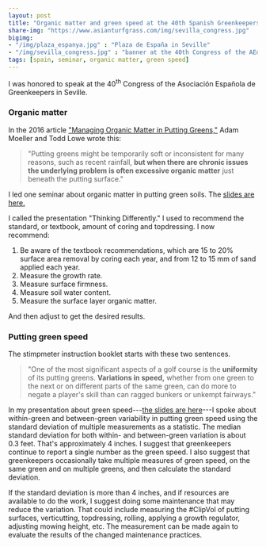 ```yaml
---
layout: post
title: "Organic matter and green speed at the 40th Spanish Greenkeepers Congress"
share-img: "https://www.asianturfgrass.com/img/sevilla_congress.jpg"
bigimg:
- "/img/plaza_espanya.jpg" : "Plaza de España in Seville"
- "/img/sevilla_congress.jpg" : "banner at the 40th Congress of the AEdG"
tags: [spain, seminar, organic matter, green speed]
---
```


I was honored to speak at the 40<sup>th</sup> Congress of the Asociación Española de Greenkeepers in Seville. 

### Organic matter

In the 2016 article ["Managing Organic Matter in Putting Greens,"](http://gsrpdf.lib.msu.edu/ticpdf.py?file=/article/moeller-lowe-managing-11-4-16.pdf) Adam Moeller and Todd Lowe wrote this:

> "Putting greens might be temporarily soft or inconsistent for many reasons, such as recent rainfall, **but when there are chronic issues the underlying problem is often excessive organic matter** just beneath the putting surface."

I led one seminar about organic matter in putting green soils. The [slides are here.](https://speakerdeck.com/micahwoods/thinking-differently-trying-to-reduce-topdressing-and-core-aerification-by-careful-adjustment-of-the-growth-rate-and-organic-matter)

<script async class="speakerdeck-embed" data-id="2662418d203d44d7ab0150e613cd05a9" data-ratio="1.33333333333333" src="//speakerdeck.com/assets/embed.js"></script>

I called the presentation "Thinking Differently." I used to recommend the standard, or textbook, amount of coring and topdressing. I now recommend:

1. Be aware of the textbook recommendations, which are 15 to 20% surface area removal by coring each year, and from 12 to 15 mm of sand applied each year.
2. Measure the growth rate.
3. Measure surface firmness.
4. Measure soil water content.
5. Measure the surface layer organic matter.

And then adjust to get the desired results.

### Putting green speed

The stimpmeter instruction booklet starts with these two sentences.

> "One of the most significant aspects of a golf course is the **uniformity** of its putting greens. **Variations in speed,** whether from one green to the next or on different parts of the same green, can do more to negate a player's skill than can ragged bunkers or unkempt fairways."

<script async class="speakerdeck-embed" data-id="4a90d3c10fd34ce386d83c16488ea06f" data-ratio="1.33333333333333" src="//speakerdeck.com/assets/embed.js"></script>

In my presentation about green speed---[the slides are here](https://speakerdeck.com/micahwoods/putting-green-speed-and-its-variability)---I spoke about within-green and between-green variability in putting green speed using the standard deviation of multiple measurements as a statistic. The median standard deviation for both within- and between-green variation is about 0.3 feet. That's approximately 4 inches. I suggest that greenkeepers continue to report a single number as the green speed. I also suggest that greenkeepers occasionally take multiple measures of green speed, on the same green and on multiple greens, and then calculate the standard deviation. 

If the standard deviation is more than 4 inches, and if resources are available to do the work, I suggest doing some maintenance that may reduce the variation. That could include measuring the #ClipVol of putting surfaces, verticutting, topdressing, rolling, applying a growth regulator, adjusting mowing height, etc. The measurement can be made again to evaluate the results of the changed maintenance practices.
